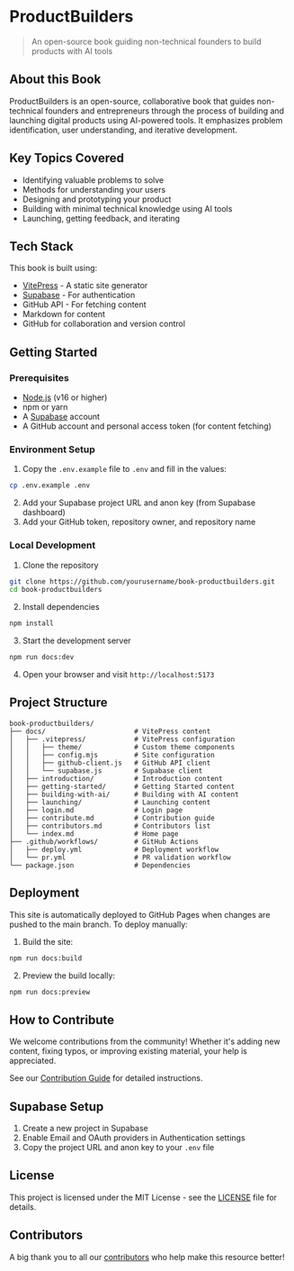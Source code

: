 # ProductBuilders

> An open-source book guiding non-technical founders to build products with AI tools

## About this Book

ProductBuilders is an open-source, collaborative book that guides non-technical founders and entrepreneurs through the process of building and launching digital products using AI-powered tools. It emphasizes problem identification, user understanding, and iterative development.

## Key Topics Covered

- Identifying valuable problems to solve
- Methods for understanding your users
- Designing and prototyping your product
- Building with minimal technical knowledge using AI tools
- Launching, getting feedback, and iterating

## Tech Stack

This book is built using:
- [VitePress](https://vitepress.dev/) - A static site generator
- [Supabase](https://supabase.com/) - For authentication
- GitHub API - For fetching content
- Markdown for content
- GitHub for collaboration and version control

## Getting Started

### Prerequisites

- [Node.js](https://nodejs.org/) (v16 or higher)
- npm or yarn
- A [Supabase](https://supabase.com/) account
- A GitHub account and personal access token (for content fetching)

### Environment Setup

1. Copy the `.env.example` file to `.env` and fill in the values:

```bash
cp .env.example .env
```

2. Add your Supabase project URL and anon key (from Supabase dashboard)
3. Add your GitHub token, repository owner, and repository name

### Local Development

1. Clone the repository
```bash
git clone https://github.com/yourusername/book-productbuilders.git
cd book-productbuilders
```

2. Install dependencies
```bash
npm install
```

3. Start the development server
```bash
npm run docs:dev
```

4. Open your browser and visit `http://localhost:5173`

## Project Structure

```
book-productbuilders/
├── docs/                      # VitePress content
│   ├── .vitepress/            # VitePress configuration
│   │   ├── theme/             # Custom theme components
│   │   ├── config.mjs         # Site configuration
│   │   ├── github-client.js   # GitHub API client
│   │   └── supabase.js        # Supabase client
│   ├── introduction/          # Introduction content
│   ├── getting-started/       # Getting Started content
│   ├── building-with-ai/      # Building with AI content
│   ├── launching/             # Launching content
│   ├── login.md               # Login page
│   ├── contribute.md          # Contribution guide
│   ├── contributors.md        # Contributors list
│   └── index.md               # Home page
├── .github/workflows/         # GitHub Actions
│   ├── deploy.yml             # Deployment workflow
│   └── pr.yml                 # PR validation workflow
└── package.json               # Dependencies
```

## Deployment

This site is automatically deployed to GitHub Pages when changes are pushed to the main branch. To deploy manually:

1. Build the site:
```bash
npm run docs:build
```

2. Preview the build locally:
```bash
npm run docs:preview
```

## How to Contribute

We welcome contributions from the community! Whether it's adding new content, fixing typos, or improving existing material, your help is appreciated.

See our [Contribution Guide](https://yourusername.github.io/book-productbuilders/contribute) for detailed instructions.

## Supabase Setup

1. Create a new project in Supabase
2. Enable Email and OAuth providers in Authentication settings
3. Copy the project URL and anon key to your `.env` file

## License

This project is licensed under the MIT License - see the [LICENSE](LICENSE) file for details.

## Contributors

A big thank you to all our [contributors](https://yourusername.github.io/book-productbuilders/contributors) who help make this resource better! 